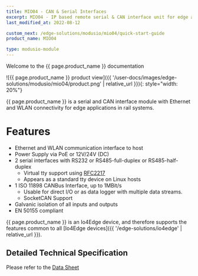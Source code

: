 ```yaml
---
title: MIO04 - CAN & Serial Interfaces
excerpt: MIO04 - IP based remote serial & CAN interface unit for edge applications in rail system - Introduction.
last_modified_at: 2022-08-12

custom_next: /edge-solutions/modusio/mio04/quick-start-guide
product_name: MIO04

type: modusio-module
---
```


Welcome to the {{ page.product_name }} documentation

![{{ page.product_name }} product view]({{ '/user-docs/images/edge-solutions/modusio/mio04/product.png' | relative_url }}){: style="width: 20%"}


{{ page.product_name }} is a serial and CAN interface module with Ethernet and WLAN connectivity for edge applications in rail systems.

# Features

* Ethernet and WLAN communication interface to host
* Power Supply via PoE or 12V/24V (DC)
* 2 serial interfaces with RS232 or RS485-full-duplex or RS485-half-duplex
  * Virtual tty support using [RFC2217](https://datatracker.ietf.org/doc/html/rfc2217)
  * Appears as a standard tty device on Linux hosts
* 1 ISO 11898 CANBus Interface, up to 1MBit/s
  * Usable for direct I/O or as data logger with multiple data streams.
  * SocketCAN Support
* Galvanic isolation of all inputs and outputs
* EN 50155 compliant

{{ page.product_name }} is an Io4Edge device, and therefore supports the features common to all [Io4Edge devices]({{ '/edge-solutions/io4edge' | relative_url }}).

## Detailed Technical Specification

Please refer to the [Data Sheet](https://www.ci4rail.com/wp-content/uploads/2022/04/MIO04_DS_en.pdf)
